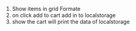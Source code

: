 1. Show items in grid Formate
2. on click add to cart add in to localstorage
3. show the cart will print the data of localstorage
